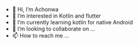 - 👋 Hi, I’m Achonwa
- 👀 I’m interested in Kotlin and flutter
- 🌱 I’m currently learning kotlin for native Android
- 💞️ I’m looking to collaborate on ...
- 📫 How to reach me ...

<!---
MicldonA/MicldonA is a ✨ special ✨ repository because its `README.md` (this file) appears on your GitHub profile.
You can click the Preview link to take a look at your changes.
--->
